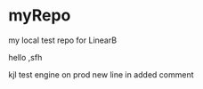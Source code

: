 # myRepo
my local test repo for LinearB

hello
,sfh

kjl
test engine on prod
new line in added comment 
